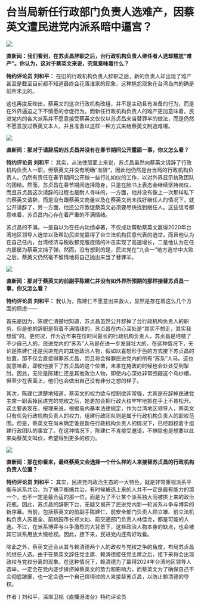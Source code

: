 # 台当局新任行政部门负责人选难产，因蔡英文遭民进党内派系暗中逼宫？

![](https://inews.gtimg.com/newsapp_bt/0/15624414091/1000)

**直新闻：我们看到，在苏贞昌辞职之后，台行政机构负责人继任者人选却尴尬“难产”。你认为，这对于蔡英文来说，究竟意味着什么？**

**特约评论员 刘和平：**
在旧的行政机构负责人辞职之后，新的负责人却出现了难产甚至是截至目前都不知道最终会花落谁家的现象，这种尴尬现象在台湾岛内的确是前所未见的。

这也再度反映出，蔡英文的这次行政机构改组，并不是主动且有准备的行为，而是在外界逼迫之下不情愿的仓促行为。而新任行政机构负责人的难产更加意味着，民进党内的各大派系并不愿意接受蔡英文仅仅以苏贞昌来当替罪羊的做法，而是仍然不愿意放过蔡英文本人，并且准备以这样一种方式来给蔡英文制造难堪。

![](https://inews.gtimg.com/newsapp_bt/0/15624414094/1000)

**直新闻：那对于请辞后的苏贞昌并没有在春节期间公开露面一事，你又怎么看？**

**特约评论员 刘和平：**
其实，从法律层面上来说，苏贞昌虽然向蔡英文请辞了行政机构负责人一职，但蔡英文并没有明确“准辞”，因此他仍然是台当局的行政机构负责人，仍然有责任在春节期间公开做一些行礼如仪的工作，以对外界显示执政团队的团结。然而，苏贞昌在春节期间选择隐身，只是在脸书上表态会继续坚持岗位，而且苏贞昌这次请辞的过程也是耐人寻味的，一方面，他并没有像上一次那样私下向蔡英文请辞，而是没有跟蔡英文商量以及在蔡英文尚未找好继任人的情况下，就公开请辞了，另一方面，他还公开敦促蔡英文必须要尽快找到继任人。这些信号都意味着，苏贞昌内心存在着严重的不满情绪。

苏贞昌的不满，一是自以为在任内功绩卓著，不仅成功帮助蔡英文赢得2020年台湾地区领导人选举以及帮助民进党赢得了台立法机构民意代表的选举，而且他认为在自己任内，台湾经济与税收都克服疫情的冲击实现了高速增长，二是他认为在任内屡屡为蔡英文挡子弹。然而，没有想到的是，民进党在“九合一”地方选举中大败之后，蔡英文仍然毫不留情地将自己抛出来当了替罪羊。

![](https://inews.gtimg.com/newsapp_bt/0/15624414092/1000)

**直新闻：那对于蔡英文的前副手陈建仁并没有如外界所预期的那样接替苏贞昌一事，你又怎么看？**

**特约评论员 刘和平：** 我认为，陈建仁不愿意出来救火，显然是存在着这么几个方面的顾虑——

首先是因为，陈建仁清楚地知道，苏贞昌虽然公开辞掉了台行政机构负责人的职务，但是他的辞职是带着不满情绪的，苏贞昌在内心深处是“其实不想走，其实我想留”的。更何况，作为近年来在位时间最长的行政机构负责人，苏贞昌是培植了不少自己人的，民进党内的“苏系”人马是在进一步发展壮大的。在这种情况下，无论是陈建仁还是民进党内的其他政治人物，假如以喜怒形于色的方式接下苏贞昌的位置，那不仅会直接得罪苏贞昌，而且将会得罪民进党内的所有“苏系”人马。这也就意味着，即使他接下了苏贞昌的这个位置，未来在施政的时候也会处处受到掣肘。因此，无论是陈建仁还是其他政治人物，即使内心深处非常觊觎这个乌纱帽，但至少在表面上，他们也会做出自己没有非分之想的样子。

其次，陈建仁清楚地知道，蔡英文的权力欲与控制欲非常强，尤其是在辞掉民进党主席一职丢掉民进党的党权之后，她更加会把行政大权牢牢地抓在手上不肯松开。这主要表现在，按理来说，根据岛内基本法律规定，作为台湾地区领导人，蔡英文只有任免行政机构负责人的权力，组建行政团队则是属于行政机构负责人的职权范围。但是，蔡英文在尚未确定谁是新任行政机构负责人的情况下，已经越权着手组建行政团队的事宜了。在这种情况下，陈建仁不肯接受邀请，不排除也是想要以此来向蔡英文叫价，希望得到更多的权力。

![](https://inews.gtimg.com/newsapp_bt/0/15624414093/1000)

**直新闻：那在你看来，最终蔡英文会选择一个什么样的人来接替苏贞昌的行政机构负责人位置？**

**特约评论员 刘和平：**
其实，民进党内政治生态的一大特色，就是非常重视派系平衡与派系共治，为了搞平衡搞共治，有时候被选上来的人并不一定是最有能力的那一个，也不一定是最合适的那一位，而是为了不让某个派系独大而被拱上来的政治花瓶。因此，苏贞昌的辞职下台，无疑又揭开了民进党内新一轮派系斗争与博弈的新序幕。当前，包括蔡英文的前副手陈建仁、前安全部门负责人顾立雄、前立法机构负责人苏嘉全、前桃园市长郑文灿、前交通部门负责人林佳龙，都是可能的人选。不过，在派系博弈与斗争激烈的大背景下，这些政治人物本身的缺点，也会被其它派系用放大镜检视。因此，接下来，民进党内还有好戏看。

除此之外，蔡英文还会从其与赖清德两个人的政权与党权之争的角度，布局苏贞昌的继任人选。由于在蔡英文辞任党主席、赖清德接任党主席之后，接下来将会出现政权与党权分离的现象。在这种情况下，赖清德为了赢得2024年台湾地区领导人选举，一定会在党内逐步排挤掉蔡英文的势力和影响力，而蔡英文为了确保自己不会彻底跛脚，也一定会选一个自己信得过的人来接替苏贞昌，以防止赖清德的夺权。

作者丨刘和平，深圳卫视《直播港澳台》特约评论员

